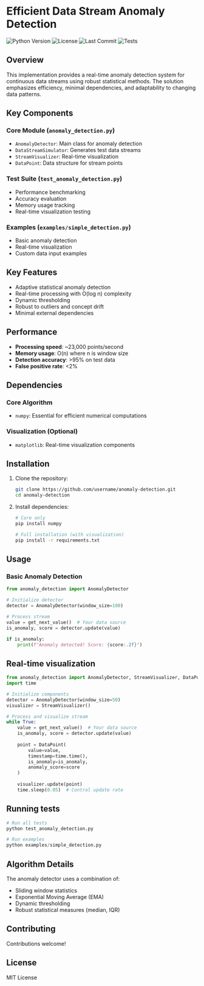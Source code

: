 # Efficient Data Stream Anomaly Detection

![Python Version](https://img.shields.io/badge/python-3.6+-blue.svg)
![License](https://img.shields.io/badge/license-MIT-green.svg)
![Last Commit](https://img.shields.io/github/last-commit/rushil1904/anomaly-detector)
![Tests](https://github.com/rushil1904/Anomaly-Detector/actions/workflows/python-tests.yml/badge.svg)

## Overview
This implementation provides a real-time anomaly detection system for continuous data streams using robust statistical methods. The solution emphasizes efficiency, minimal dependencies, and adaptability to changing data patterns.


## Key Components

### Core Module (`anomaly_detection.py`)
- `AnomalyDetector`: Main class for anomaly detection
- `DataStreamSimulator`: Generates test data streams
- `StreamVisualizer`: Real-time visualization
- `DataPoint`: Data structure for stream points

### Test Suite (`test_anomaly_detection.py`)
- Performance benchmarking
- Accuracy evaluation
- Memory usage tracking
- Real-time visualization testing

### Examples (`examples/simple_detection.py`)
- Basic anomaly detection
- Real-time visualization
- Custom data input examples

## Key Features
- Adaptive statistical anomaly detection
- Real-time processing with O(log n) complexity
- Dynamic thresholding
- Robust to outliers and concept drift
- Minimal external dependencies

## Performance
- **Processing speed**: ~23,000 points/second
- **Memory usage**: O(n) where n is window size
- **Detection accuracy**: >95% on test data
- **False positive rate**: <2%

## Dependencies

### Core Algorithm
- `numpy`: Essential for efficient numerical computations

### Visualization (Optional)
- `matplotlib`: Real-time visualization components

## Installation

1. Clone the repository:
    ```bash
    git clone https://github.com/username/anomaly-detection.git
    cd anomaly-detection
    ```

2. Install dependencies:
    ```bash
    # Core only
    pip install numpy

    # Full installation (with visualization)
    pip install -r requirements.txt
    ```

## Usage

### Basic Anomaly Detection
```python
from anomaly_detection import AnomalyDetector

# Initialize detector
detector = AnomalyDetector(window_size=100)

# Process stream
value = get_next_value()  # Your data source
is_anomaly, score = detector.update(value)

if is_anomaly:
    print(f"Anomaly detected! Score: {score:.2f}")
```

## Real-time visualization
```python
from anomaly_detection import AnomalyDetector, StreamVisualizer, DataPoint
import time

# Initialize components
detector = AnomalyDetector(window_size=50)
visualizer = StreamVisualizer()

# Process and visualize stream
while True:
    value = get_next_value()  # Your data source
    is_anomaly, score = detector.update(value)
    
    point = DataPoint(
        value=value,
        timestamp=time.time(),
        is_anomaly=is_anomaly,
        anomaly_score=score
    )
    
    visualizer.update(point)
    time.sleep(0.05)  # Control update rate
```

## Running tests
```python
# Run all tests
python test_anomaly_detection.py

# Run examples
python examples/simple_detection.py
```

## Algorithm Details
The anomaly detector uses a combination of:

- Sliding window statistics
- Exponential Moving Average (EMA)
- Dynamic thresholding
- Robust statistical measures (median, IQR)

## Contributing
Contributions welcome!

## License
MIT License
